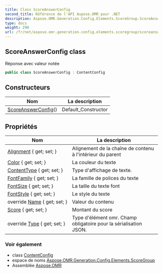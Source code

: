 ```yaml
---
title: Class ScoreAnswerConfig
second_title: Référence de l'API Aspose.OMR pour .NET
description: Aspose.OMR.Generation.Config.Elements.ScoreGroup.ScoreAnswerConfig classe. Réponse avec valeur notée
type: docs
weight: 290
url: /fr/net/aspose.omr.generation.config.elements.scoregroup/scoreanswerconfig/
---
```

## ScoreAnswerConfig class

Réponse avec valeur notée

```csharp
public class ScoreAnswerConfig : ContentConfig
```

## Constructeurs

| Nom | La description |
| --- | --- |
| [ScoreAnswerConfig](scoreanswerconfig/)() | Default_Constructor |

## Propriétés

| Nom | La description |
| --- | --- |
| [Alignment](../../aspose.omr.generation.config.elements/contentconfig/alignment/) { get; set; } | Alignement de la chaîne de contenu à l'intérieur du parent |
| [Color](../../aspose.omr.generation.config.elements/contentconfig/color/) { get; set; } | La couleur du texte |
| [ContentType](../../aspose.omr.generation.config.elements/contentconfig/contenttype/) { get; set; } | Type d'affichage de texte. |
| [FontFamily](../../aspose.omr.generation.config.elements/contentconfig/fontfamily/) { get; set; } | La famille de polices du texte |
| [FontSize](../../aspose.omr.generation.config.elements/contentconfig/fontsize/) { get; set; } | La taille du texte font |
| [FontStyle](../../aspose.omr.generation.config.elements/contentconfig/fontstyle/) { get; set; } | Le style du texte |
| override [Name](../../aspose.omr.generation.config.elements/contentconfig/name/) { get; set; } | Valeur du contenu |
| [Score](../../aspose.omr.generation.config.elements.scoregroup/scoreanswerconfig/score/) { get; set; } | Montant du score |
| override [Type](../../aspose.omr.generation.config.elements.scoregroup/scoreanswerconfig/type/) { get; set; } | Type d'élément omr. Champ obligatoire pour la sérialisation JSON. |

### Voir également

* class [ContentConfig](../../aspose.omr.generation.config.elements/contentconfig/)
* espace de noms [Aspose.OMR.Generation.Config.Elements.ScoreGroup](../../aspose.omr.generation.config.elements.scoregroup/)
* Assemblée [Aspose.OMR](../../)


